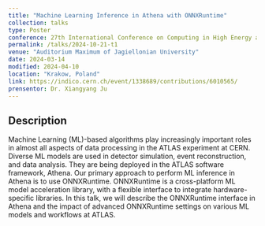 ```yaml
---
title: "Machine Learning Inference in Athena with ONNXRuntime"
collection: talks
type: Poster
conference: 27th International Conference on Computing in High Energy and Nuclear Physics (CHEP 2024)
permalink: /talks/2024-10-21-t1
venue: "Auditorium Maximum of Jagiellonian University"
date: 2024-03-14
modified: 2024-04-10
location: "Krakow, Poland"
link: https://indico.cern.ch/event/1338689/contributions/6010565/
prensentor: Dr. Xiangyang Ju
---
```


## Description
Machine Learning (ML)-based algorithms play increasingly important roles in almost all aspects of data processing in the ATLAS experiment at CERN. Diverse ML models are used in detector simulation, event reconstruction, and data analysis. They are being deployed in the ATLAS software framework, Athena. Our primary approach to perform ML inference in Athena is to use ONNXRuntime. ONNXRuntime is a cross-platform ML model acceleration library, with a flexible interface to integrate hardware-specific libraries. In this talk, we will describe the ONNXRuntime interface in Athena and the impact of advanced ONNXRuntime settings on various ML models and workflows at ATLAS.

